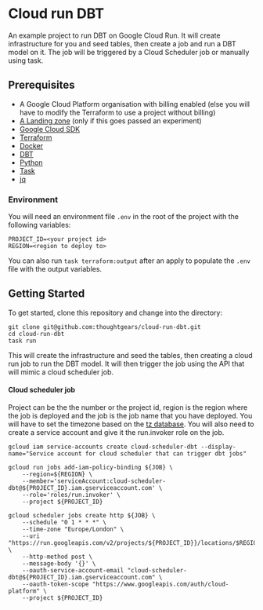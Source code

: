 # Cloud run DBT

An example project to run DBT on Google Cloud Run. It will create infrastructure for you and seed tables, then
create a job and run a DBT model on it. The job will be triggered by a Cloud Scheduler job or manually using task.

## Prerequisites

- A Google Cloud Platform organisation with billing enabled (else you will have to modify the Terraform to use a project
  without billing)
- [A Landing zone](https://cloud.google.com/architecture/landing-zones) (only if this goes passed an experiment)
- [Google Cloud SDK](https://cloud.google.com/sdk/docs/install)
- [Terraform](https://www.terraform.io/downloads.html)
- [Docker](https://docs.docker.com/get-docker/)
- [DBT](https://docs.getdbt.com/dbt-cli/installation)
- [Python](https://www.python.org/downloads/)
- [Task](https://taskfile.dev/#/installation)
- [jq](https://stedolan.github.io/jq/download/)

### Environment

You will need an environment file `.env` in the root of the project with the following variables:

```shell
PROJECT_ID=<your project id>
REGION=<region to deploy to>
```

You can also run `task terraform:output` after an apply to populate the `.env` file with the output variables.

## Getting Started

To get started, clone this repository and change into the directory:

```shell
git clone git@github.com:thoughtgears/cloud-run-dbt.git
cd cloud-run-dbt
task run
```

This will create the infrastructure and seed the tables, then creating a cloud run job to run the DBT model. It will
then trigger the job using the API that will mimic a cloud scheduler job.

#### Cloud scheduler job

Project can be the the number or the project id, region is the region where the job is deployed and the job is the
job name that you have deployed. You will have to set the timezone based on the
[tz database](https://en.wikipedia.org/wiki/List_of_tz_database_time_zones). You will also need to create a service
account and give it the run.invoker role on the job.

```shell
gcloud iam service-accounts create cloud-scheduler-dbt --display-name="Service account for cloud scheduler that can trigger dbt jobs"

gcloud run jobs add-iam-policy-binding ${JOB} \
    --region=${REGION} \
    --member='serviceAccount:cloud-scheduler-dbt@${PROJECT_ID}.iam.gserviceaccount.com' \
    --role='roles/run.invoker' \
    --project ${PROJECT_ID}

gcloud scheduler jobs create http ${JOB} \
    --schedule "0 1 * * *" \
    --time-zone "Europe/London" \
    --uri "https://run.googleapis.com/v2/projects/${PROJECT_ID}}/locations/$REGION}/jobs/${JOB}.:run" \
    --http-method post \
    --message-body '{}' \
    --oauth-service-account-email "cloud-scheduler-dbt@${PROJECT_ID}.iam.gserviceaccount.com" \
    --oauth-token-scope "https://www.googleapis.com/auth/cloud-platform" \
    --project ${PROJECT_ID}
```
